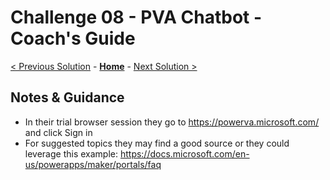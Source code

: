 # Challenge 08 - PVA Chatbot - Coach's Guide 

[< Previous Solution](./Solution-07.md) - **[Home](./README.md)** - [Next Solution >](./Solution-09.md)

## Notes & Guidance

- In their trial browser session they go to https://powerva.microsoft.com/ and click Sign in
- For suggested topics they may find a good source or they could leverage this example: https://docs.microsoft.com/en-us/powerapps/maker/portals/faq
